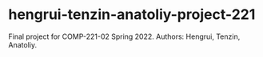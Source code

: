 # hengrui-tenzin-anatoliy-project-221
Final project for COMP-221-02 Spring 2022. Authors: Hengrui, Tenzin, Anatoliy.
